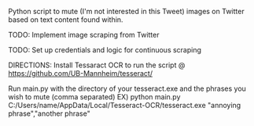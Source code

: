 Python script to mute (I'm not interested in this Tweet) images on Twitter based on text content found within. 

TODO: Implement image scraping from Twitter

TODO: Set up credentials and logic for continuous scraping

DIRECTIONS:
Install Tessaract OCR to run the script @ https://github.com/UB-Mannheim/tesseract/

Run main.py with the directory of your tesseract.exe and the phrases you wish to mute (comma separated)
EX) python main.py C:/Users/name/AppData/Local/Tesseract-OCR/tesseract.exe "annoying phrase","another phrase"
